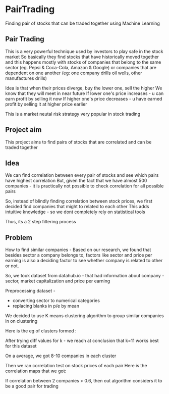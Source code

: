 # PairTrading
Finding pair of stocks that can be traded together using Machine Learning 

## Pair Trading 
This is a very powerful technique used by investors to play safe in the stock market
So basically they find stocks that have historically moved together 
and this happens mostly with stocks of companies that belong to the same sector (eg. Pepsi & Coca-Cola, Amazon & Google)
or companies that are dependent on one another (eg: one company drills oil wells, other manufactures drills)

Idea is that when their prices diverge, buy the lower one, sell the higher
We know that they will meet in near future 
If lower one's price increases - u can earn profit by selling it now
If higher one's price decreases - u have earned profit by selling it at higher price earlier

This is a market neutal risk strategy very popular in stock trading 

## Project aim 
This project aims to find pairs of stocks that are correlated and can be traded together 

## Idea
We can find correlation between every pair of stocks and see which pairs have highest correlation 
But, given the fact that we have almost 500 companies - it is practically not possible to check correlation for all
possible pairs

So, instead of blindly finding correlation between stock prices, we first decided find companies that might to related to each other 
This adds intuitive knowledge - so we dont completely rely on statistical tools

Thus, its a 2 step filtering process 

## Problem
How to find similar companies -
Based on our research, we found that besides sector a company belongs to, factors like sector and price per earning is also a deciding factor to see whether company is related to other or not.

So, we took dataset from datahub.io - that had information about company - sector, market capitalization and price per earning 

Preprocessing dataset -
  - converting sector to numerical categories 
  - replacing blanks in p/e by mean 
 
We decided to use K means clustering algorithm to group similar companies in on clustering 

Here is the eg of clusters formed :


After trying diff values for k - we reach at conclusion that k=11 works best for this dataset

On a average, we got 8-10 companies in each cluster

Then we ran correlation test on stock prices of each pair 
Here is the correlation maps that we got:




If correlation between 2 companies > 0.6, then out algorithm considers it to be a good pair for trading 

